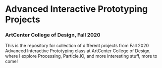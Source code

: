 # Advanced Interactive Prototyping Projects
### ArtCenter College of Design, Fall 2020

This is the repository for collection of different projects from Fall 2020 Advanced Interactive Prototyping class at ArtCenter College of Design, where I explore Processing, Particle.IO, and more interesting stuff, more to come!
